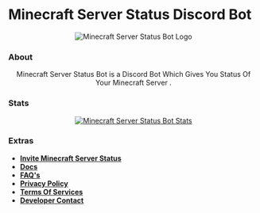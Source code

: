 # Minecraft Server Status Discord Bot

<p align="center">
    <img src="https://cdn.discordapp.com/attachments/771781595220017193/813814680509218906/Minecraft_Status_Bot_1.png" alt="Minecraft Server Status Bot Logo"/>
</p>

### About

<p align="center">
    Minecraft Server Status Bot is a Discord Bot Which Gives You Status Of Your Minecraft Server .
</p>

### Stats

<div align="center">
    <a href="https://top.gg/bot/802868654957789204">
        <img src="https://top.gg/api/widget/802868654957789204.svg" alt="Minecraft Server Status Bot Stats"/>
    </a>
</div>

###  Extras

 - **[Invite Minecraft Server Status](https://discord.com/oauth2/authorize?client_id=802868654957789204&permissions=2147601409&scope=bot%20applications.commands)**
 - **[Docs](https://docs.log-network.me/)**
 - **[FAQ's](https://faqs.log-network.me/)**
 - **[Privacy Policy](https://github.com/LOG-LEGENDX/Minecraft-Server-Status-Bot/blob/master/PRIVACY.md)**
 - **[Terms Of Services](https://github.com/LOG-LEGENDX/Minecraft-Server-Status-Bot/blob/master/TOS.md)**
 - **[Developer Contact](https://log-network.me/contact)**